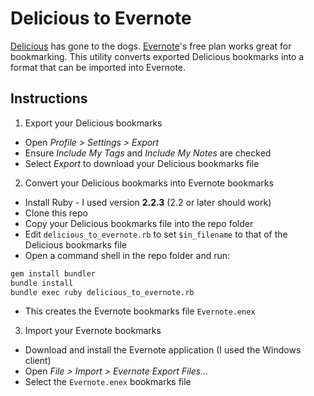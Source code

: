 # Delicious to Evernote
[Delicious](http://del.icio.us/) has gone to the dogs. [Evernote](http://evernote.com)'s free plan works great for bookmarking. This utility converts exported Delicious bookmarks into a format that can be imported into Evernote.

## Instructions
1. Export your Delicious bookmarks
  * Open *Profile > Settings > Export*
  * Ensure *Include My Tags* and *Include My Notes* are checked
  * Select *Export* to download your Delicious bookmarks file
2. Convert your Delicious bookmarks into Evernote bookmarks
  * Install Ruby - I used version **2.2.3** (2.2 or later should work)
  * Clone this repo
  * Copy your Delicious bookmarks file into the repo folder
  * Edit `delicious_to_evernote.rb` to set `$in_filename` to that of the Delicious bookmarks file
  * Open a command shell in the repo folder and run:
  ```sh
  gem install bundler
  bundle install
  bundle exec ruby delicious_to_evernote.rb
  ```
  * This creates the Evernote bookmarks file `Evernote.enex`
3. Import your Evernote bookmarks
  * Download and install the Evernote application (I used the Windows client)
  * Open *File > Import > Evernote Export Files...*
  * Select the `Evernote.enex` bookmarks file
